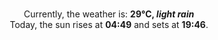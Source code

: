 <p  align="center"><br/>Currently, the weather is: <b> 29°C, <i>light rain</i></b></br>Today, the sun rises at <b>04:49</b> and sets at <b>19:46</b>.</p>